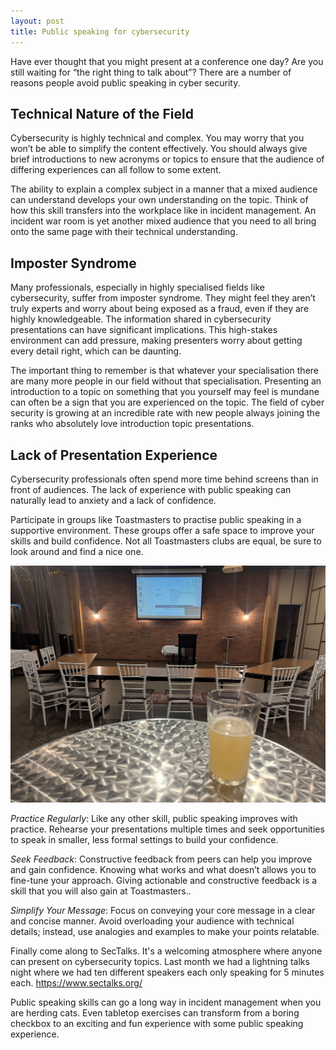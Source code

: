 ```yaml
---
layout: post
title: Public speaking for cybersecurity
---
```


Have ever thought that you might present at a conference one day? Are you still waiting for “the right thing to talk about”? There are a number of reasons people avoid public speaking in cyber security.

## Technical Nature of the Field
Cybersecurity is highly technical and complex. You may worry that you won’t be able to simplify the content effectively. You should always give brief introductions to new acronyms or topics to ensure that the audience of differing experiences can all follow to some extent.

The ability to explain a complex subject in a manner that a mixed audience can understand develops your own understanding on the topic. Think of how this skill transfers into the workplace like in incident management. An incident war room is yet another mixed audience that you need to all bring onto the same page with their technical understanding.

## Imposter Syndrome
Many professionals, especially in highly specialised fields like cybersecurity, suffer from imposter syndrome. They might feel they aren’t truly experts and worry about being exposed as a fraud, even if they are highly knowledgeable. The information shared in cybersecurity presentations can have significant implications. This high-stakes environment can add pressure, making presenters worry about getting every detail right, which can be daunting.

The important thing to remember is that whatever your specialisation there are many more people in our field without that specialisation. Presenting an introduction to a topic on something that you yourself may feel is mundane can often be a sign that you are experienced on the topic. The field of cyber security is growing at an incredible rate with new people always joining the ranks who absolutely love introduction topic presentations.

## Lack of Presentation Experience
Cybersecurity professionals often spend more time behind screens than in front of audiences. The lack of experience with public speaking can naturally lead to anxiety and a lack of confidence.

Participate in groups like Toastmasters to practise public speaking in a supportive environment. These groups offer a safe space to improve your skills and build confidence. Not all Toastmasters clubs are equal, be sure to look around and find a nice one.

![Image](/images/toastmasters.jpeg)

*Practice Regularly*: Like any other skill, public speaking improves with practice. Rehearse your presentations multiple times and seek opportunities to speak in smaller, less formal settings to build your confidence.

*Seek Feedback*: Constructive feedback from peers can help you improve and gain confidence. Knowing what works and what doesn’t allows you to fine-tune your approach. Giving actionable and constructive feedback is a skill that you will also gain at Toastmasters..

*Simplify Your Message*: Focus on conveying your core message in a clear and concise manner. Avoid overloading your audience with technical details; instead, use analogies and examples to make your points relatable.

Finally come along to SecTalks. It's a welcoming atmosphere where anyone can present on cybersecurity topics. Last month we had a lightning talks night where we had ten different speakers each only speaking for 5 minutes each.
https://www.sectalks.org/

Public speaking skills can go a long way in incident management when you are herding cats. Even tabletop exercises can transform from a boring checkbox to an exciting and fun experience with some public speaking experience.
